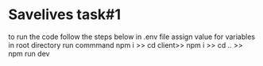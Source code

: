 # Savelives task#1
to run the code follow the steps below in .env file assign value for variables in 
root directory run commmand npm i >>
cd client>>
npm i >>
cd .. >>
npm run dev
